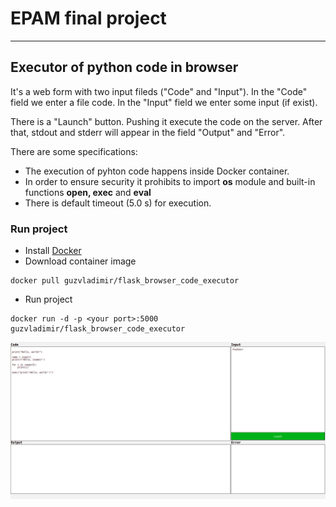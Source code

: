 # EPAM final project
_______

## Executor of python code in browser
It's a web form with two input fileds ("Code" and "Input"). In the "Code" field we enter a file code. In the "Input" field we enter some input (if exist).

There is a "Launch" button. Pushing it execute the code on the server. After that, stdout and stderr will appear in the field "Output" and "Error". 

There are some specifications:
- The execution of pyhton code happens inside Docker container.
- In order to ensure security it prohibits to import **os** module and built-in functions **open, exec** and **eval**
- There is default timeout (5.0 s) for execution. 

### Run project
- Install [Docker](https://www.docker.com/)
- Download container image
```
docker pull guzvladimir/flask_browser_code_executor
```
- Run project
```
docker run -d -p <your port>:5000 guzvladimir/flask_browser_code_executor
```
![alt text](task/example.png)
